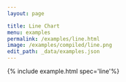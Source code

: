 ```yaml
---
layout: page

title: Line Chart
menu: examples
permalink: /examples/line.html
image: /examples/compiled/line.png
edit_path: _data/examples.json
---
```




{% include example.html spec='line'%}

